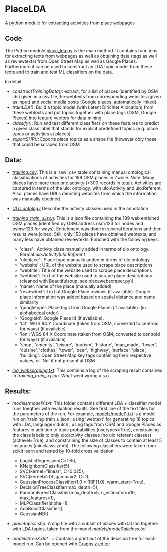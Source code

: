 # PlaceLDA
A python module for extracting activities from place webpages

## Code 
The Python module [place_lda.py](https://github.com/simonscheider/PlaceLDA/blob/master/place_lda.py) is the main method. It contains functions for extracting texts from webpages as well as obtaining data (tags as well as reviewtexts) from Open Street Map as well as Google Places. Furthermore it can be used to construct an LDA topic model from these texts and to train and test ML classifiers on the data.

In detail:
  - *constructTrainingData()*: extract, for a list of places (identified by OSM ids) given in a csv file,the webtexts from corresponding websites (given as input) and social media posts (Google places, automatically linked)
  - *trainLDA()*: Build a topic model (with Latent Dirichlet Allocation) from these webtexts and put topics together with place tags (OSM, Google Places) into feature vectors for data mining
  - *classify()*: Run and test different classifiers on these features to predict a given class label that stands for explicit predefined topics (e.g. place types or activities at places).
  - *exportSHP()*: Exports place topics as a shape file (however obly those that could be scraped from OSM
  
## Data:
 - [*training.csv*](https://github.com/simonscheider/PlaceLDA/blob/master/training.csv): This is a 'raw' csv table containing manual ontological classifications of activities for 189 OSM places in Zwolle. Note: Many places have more than one activity (>300 records in total). Activities are captured in terms of the ulo: ontology, with ulo:Activity and ulo:Referent. Also, places have URLs denoting websites from which the information was manually obatined. 
 
 - [*ULO ontology*](https://github.com/simonscheider/PlaceLDA/blob/master/UrbanLeisure.ttl) Describe the activity classes used in the annotation
 
 - [*training_train_u.json*](https://github.com/simonscheider/PlaceLDA/blob/master/training_train_u.json): This is a json file containing the 189 web enriched OSM places (identified by OSM address osm:123 for nodes and osmw:123 for ways). Enrichment was done in several iterations and then results were joined. Still, only 153 places have obtained webtexts, and many less have obtained reviewtexts. Enriched with the following keys:
    - 'class' : Activity class manually added in terms of ulo ontology. Format *ulo:Activity|ulo:Referent*
    - 'uloplace' : Place type manually added in terms of ulo ontology
    - 'website' : URL of the website used to scrape place descriptions
    - 'webtitle': Title of the website used to scrape place descriptions 
    - 'webtext': Text of the website used to scrape place descriptions (cleaned with Beautifulsoup, see placewebscraper.py))
    - 'name': Name of the place (manually added)
    - 'reviewtext':  Text of Google Place reviews (if available). Google place information was added based on spatial distance and name similarity
    - 'googletype': Place tags from Google Places (if available). (in alphabetical order)
    - 'GoogleId': Google Place Id (if available).
    - 'lat': WGS 84 Y Coordinate (taken from OSM, converted to centroid for ways) (if available)
    - 'lon':  WGS 84 X Coordinate (taken from OSM, converted to centroid for ways) (if available)
    - 'shop', 'amenity', 'leisure', 'tourism', 'historic', 'man_made', 'tower', 'cuisine', 'clothes', 'tower', 'beer', 'highway', 'surface', 'place', 'building': Open Street Map key tags containing their respective values, or 'No' if not present at OSM
 
 - [*log_webscraping.txt*](https://github.com/simonscheider/PlaceLDA/blob/master/log_webscraping.txt): This contains a log of the scraping result contained in *training_train_u.json*. What went wrong a.s.o
 
 ## Results:
 - *models/modelX.txt*: This folder contains different LDA + classifier model runs toegther with evaluation results. See first line of the text files for the parameters of the run. For example, [models/model1.txt](https://github.com/simonscheider/PlaceLDA/blob/master/models/model1.txt) is a model run on 'training_train_u.json', using 'webtext' for generating 18 topics with LDA, language='dutch', using tags from OSM and Google Places as features in addition to topic probabilities (usetypes=True), constraining the class labels to only ulo:activity classes (no ulo:referent classes) (actlevel=True), and constraining the size of classes to contain at least 5 instances (minclasssize=5). The following classifiers were taken from scikit learn and tested by 10-fold cross validation:  
   - LogisticRegression(C=1e5),
   - KNeighborsClassifier(5),
   - SVC(kernel="linear", C=0.025),
   - SVC(kernel='rbf',gamma=2, C=1),
   - GaussianProcessClassifier(1.0 * RBF(1.0), warm_start=True),
   - DecisionTreeClassifier(max_depth=5),
   - RandomForestClassifier(max_depth=5, n_estimators=10, max_features=1),
   - MLPClassifier(alpha=1),
   - AdaBoostClassifier(),
   - GaussianNB()
  
  - *placetopics.shp*: A shp file with a subset of places with lat lon together with LDA topics, taken from the model *models/model1allclass.txt*
  
 - *models/treeX.dot* ...: Contains a print out of the decision tree for each model run. Can be opened with [Graphviz editor](http://www.graphviz.org)


  
  
